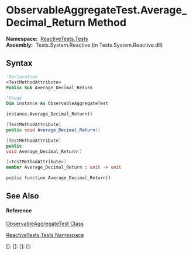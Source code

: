 # ObservableAggregateTest.Average\_Decimal\_Return Method

**Namespace:**  [ReactiveTests.Tests](ReactiveTests.Tests\ReactiveTests.Tests.md)  
**Assembly:**  Tests.System.Reactive (in Tests.System.Reactive.dll)

## Syntax

```vb
'Declaration
<TestMethodAttribute> _
Public Sub Average_Decimal_Return
```

```vb
'Usage
Dim instance As ObservableAggregateTest

instance.Average_Decimal_Return()
```

```csharp
[TestMethodAttribute]
public void Average_Decimal_Return()
```

```c++
[TestMethodAttribute]
public:
void Average_Decimal_Return()
```

```fsharp
[<TestMethodAttribute>]
member Average_Decimal_Return : unit -> unit 
```

```jscript
public function Average_Decimal_Return()
```

## See Also

#### Reference

[ObservableAggregateTest Class](ObservableAggregateTest\ObservableAggregateTest.md)

[ReactiveTests.Tests Namespace](ReactiveTests.Tests\ReactiveTests.Tests.md)

[]: 
[]: 
[]: 
[]: 
